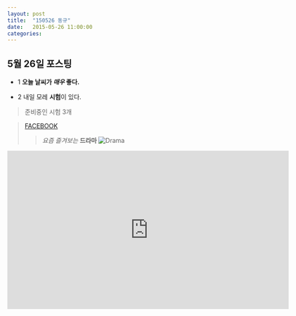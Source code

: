 ```yaml
---
layout: post
title:  "150526 동규"
date:   2015-05-26 11:00:00
categories: 
---
```


## 5월 26일 포스팅

* 1 **오늘 날씨가 *매우* 좋다.**

- 2 내일 모레 **시험**이 있다.

> 준비중인 시험 3개

>[FACEBOOK](https://www.facebook.com)
>
>> *요즘 즐겨보는* **드라마**
>![Drama](http://mimgnews2.naver.net/image/079/2015/05/15/20150515105838626139_99_20150515105304.jpg?type=w540)

<embed src="http://www.youtube.com/embed/IbxXb5OfhXw" frameborder="0" width="640" height="360" allowfullscreen></embed>